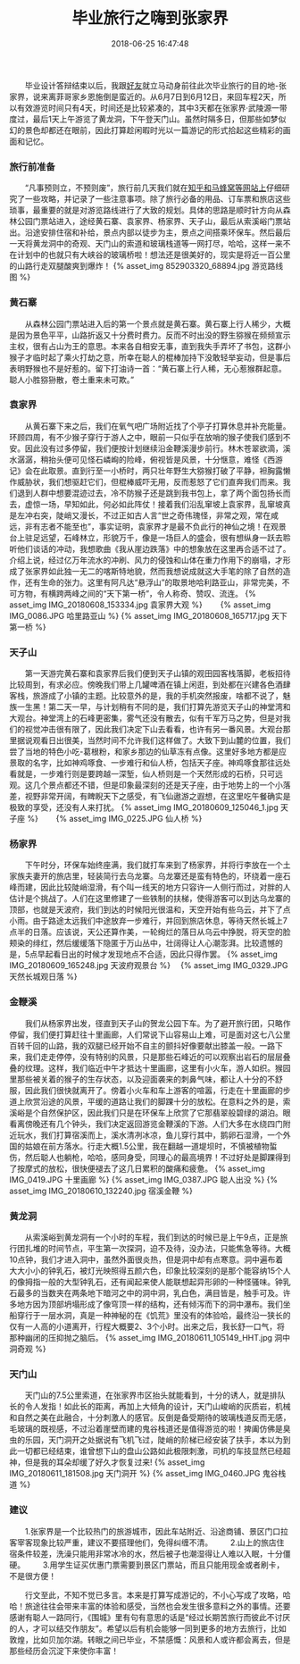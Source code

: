 ﻿---
title: 毕业旅行之嗨到张家界
comments: true
date: 2018-06-25 16:47:48
categories: 游记
tags: 旅行

---

　　毕业设计答辩结束以后，我跟[好友][1]就立马动身前往此次毕业旅行的目的地-张家界，说来离菲哥家乡恩施倒是蛮近的。从6月7日到6月12日，来回车程2天，所以有效游览时间只有4天，时间还是比较紧凑的，其中3天都在张家界·武陵源一带度过，最后1天上午游览了黄龙洞，下午登天门山。虽然时隔多日，但那些如梦似幻的景色却都还在眼前，因此打算趁闲暇时光以一篇游记的形式拾起这些精彩的画面和记忆。

### 旅行前准备
　　“凡事预则立，不预则废”，旅行前几天我们就在[知乎和马蜂窝等网站上][2]仔细研究了一些攻略，并记录了一些注意事项。除了旅行必备的用品、订车票和旅店这些琐事，最重要的就是对游览路线进行了大致的规划。具体的思路是顺时针方向从森林公园门票站进入，途经黄石寨、袁家界、杨家界、天子山，最后从索溪峪门票站出。沿途安排住宿和补给，景点内部以徒步为主，景点之间搭乘环保车。然后最后一天将黄龙洞中的奇观、天门山的索道和玻璃栈道等一网打尽，哈哈，这样一来不在计划中的也就只有大峡谷的玻璃桥啦！想法还是很美好的，现实是将近一百公里的山路行走双腿酸爽到爆炸！
{% asset_img 852903320_68894.jpg 游览路线图 %}
　　
### 黄石寨
　　从森林公园门票站进入后的第一个景点就是黄石寨。黄石寨上行人稀少，大概是因为景色平平，山路折返又十分费时费力。反而不时出没的野生猕猴在频频宣示主权，很有占山为王的意思。本来各自相安无事，直到我失手弄坏了书包，这群小猴子才临时起了乘火打劫之意，所幸在聪人的棍棒加持下没敢轻举妄动，但是事后表明野猴也不是好惹的。留下打油诗一首：“黄石寨上行人稀，无心惹猴群起意。聪人小胜猕狲散，卷土重来未可欺。”
    
### 袁家界
　　从黄石寨下来之后，我们在氧气吧广场附近找了个亭子打算休息并补充能量。环顾四周，有不少猴子穿行于游人之中，眼前一只似乎在放哨的猴子使我们感到不安。因此没有过多停留，我们便按计划继续沿金鞭溪漫步前行。林木苍翠欲滴，溪水潺潺，稍抬头便可见怪石嶙峋的险峰，俯视皆是风景，十分惬意，难怪《西游记》会在此取景。直到行至一小桥时，两只壮年野生大猕猴打破了平静，袒胸露懒作威胁状，我们想驱赶它们，但棍棒威吓无用，反而惹怒了它们直奔我们而来。我们退到人群中想要混迹过去，冷不防猴子还是跳到我书包上，拿了两个面包扬长而去，虚惊一场，早知如此，何必如此阵仗！接着我们沿乱窜坡上袁家界，乱窜坡真是左冲右突，陡峭又漫长，不过正如古人言“世之奇伟瑰怪，非常之观，常在咸远，非有志者不能至也”，事实证明，袁家界才是最不负此行的神仙之境！在观景台上驻足远望，石峰林立，形貌万千，像是一场巨人的盛会，很有想纵身一跃去聆听他们谈话的冲动，我想歌曲《我从崖边跌落》中的想象放在这里再合适不过了。介绍上说，经过亿万年流水的冲刷、风力的侵蚀和山体在重力作用下的崩塌，才形成了张家界如此独一无二的喀斯特地貌，然而我想说成就这大手笔的除了自然的造作，还有生命的张力。这里有阿凡达“悬浮山”的取景地哈利路亚山，非常完美，不可方物，有横跨两峰之间的“天下第一桥”，令人称奇、赞叹、流连。
{% asset_img IMG_20180608_153334.jpg 袁家界大观 %}　　
{% asset_img IMG_0086.JPG 哈里路亚山 %}
{% asset_img IMG_20180608_165717.jpg 天下第一桥 %}

### 天子山
　　第一天游完黄石寨和袁家界后我们便到天子山镇的观田园客栈落脚，老板招待比较周到，有求必应。傍晚我们带上几罐啤酒在镇上闲逛，到处都在兴建各色酒肆客栈，旅游成了小镇的主题。比较意外的是，我的手机突然报废，啥都不说了，魅族一生黑！第二天一早，与计划稍有不同的是，我们打算先游览天子山的神堂湾和大观台。神堂湾上的石峰更密集，雾气还没有散去，似有千军万马之势，但是对我们的视觉冲击很有限了，因此我们决定下山去看看，也许有另一番风景。大观台那里据说观看日出很美，当然时间不允许我们这样做了。大致下到山麓的位置，我们尝了当地的特色小吃-葛根粉，和家乡那边的仙草冻有点像。这里好多地方都是应景取的名字，比如神鸡啄食、一步难行和仙人桥，包括天子座。神鸡啄食那往远处看就是，一步难行则是要跨越一深堑，仙人桥则是一个天然形成的石桥，只可远观。这几个景点都还不错，但是印象最深刻的还是天子座，由于地势上的一个小落差，视野非常开阔，有睥睨天下之感受，有飞仙遨游之遐想，在这里吃午餐确实是极致的享受，还没有人来打扰。
{% asset_img IMG_20180609_125046_1.jpg 天子座 %}　　
{% asset_img IMG_0225.JPG 仙人桥 %}　

### 杨家界
　　下午时分，环保车始终座满，我们就打车来到了杨家界，并将行李放在一个土家族夫妻开的旅店里，轻装简行去乌龙寨。乌龙寨还是蛮有特色的，环绕着一座石峰而建，因此比较陡峭湿滑，有个叫一线天的地方只容许一人侧行而过，对胖的人估计是个挑战了。人们在这里修建了一些铁制的扶梯，使得游客可以到达乌龙寨的顶部，也就是天波府，我们到达的时候阳光很温和，天空开始有些乌云，并下了点小雨。由于路途太远我们中途放弃一步难行，并回到旅店休息，等待天然长城上7点半的日落。应该说，天公还算作美，一轮绚烂的落日从乌云中挣脱，将天空的脸颊染的绯红，然后缓缓落下隐匿于万山丛中，壮阔得让人心潮澎湃。比较遗憾的是，5点早起看日出的时候才发现地点不合适，因此只得作罢。
{% asset_img IMG_20180609_165248.jpg 天波府观景台 %}　
{% asset_img IMG_0329.JPG 天然长城观日落 %}　　

### 金鞭溪
　　我们从杨家界出发，径直到天子山的贺龙公园下车。为了避开旅行团，只略作停留，我们便打算赶往十里画廊，人们常说下山容易山上难，可是面对这七八公里百转千回的山路，我的双腿已经开始不自主的颤抖好像要献出膝盖一般。一路下来，我们走走停停，没有特别的风景，只是那些石峰近的可以观察出岩石的层层叠叠的纹理。这样，我们临近中午才抵达十里画廊，这里有小火车，游人如织。猴园里那些被关着的猴子的生存状态，以及迎面袭来的刺鼻气味，都让人十分的不舒服，因此我们很快就离开了。傍着小火车和车上游客的喧嚣，行走在十里画廊的步道上欣赏沿途的风景，平缓的道路让我们的脚踝十分的放松。在意料之外的是，索溪峪是个自然保护区，因此我们只是在环保车上欣赏了它那翡翠般碧绿的湖泊。眼看离傍晚还有几个钟头，我们决定返回游览金鞭溪的下游。人们大多在水绕四门附近玩水，我们打算宿溪而上，溪水清冽冰凉，鱼儿穿行其中，鹅卵石湿滑，一个外国的姑娘在前方落水。行走大概1.5公里，我在翻越一道堤坝时，不慎被植物蜇伤，然后聪人也躺枪，哈哈，感同身受，同理心的最高境界！不过好处是脚踝得到了按摩式的放松，很快便褪去了这几日累积的酸痛和疲惫。
{% asset_img IMG_0419.JPG 十里画廊 %}
{% asset_img IMG_0387.JPG 聪人出没 %}
{% asset_img IMG_20180610_132240.jpg 宿溪金鞭 %}
　　
### 黄龙洞
　　从索溪峪到黄龙洞有一个小时的车程，我们到达的时候已是上午9点，正是旅行团扎堆的时间节点，平生第一次探洞，迫不及待，没办法，只能焦急等待。大概10点钟，我们才进入洞中，虽然外面很炎热，但是洞中却有点寒意。洞中遍布着大大小小的钟乳石，被灯光映照得五颜六色，印象比较深刻的是那个能容纳15个人的像拇指一般的大型钟乳石，还有闻起来使人能联想起异形卵的一种怪骚味。钟乳石最多的当数夹在两条地下暗河之中的洞中洞，乳白色，满目皆是，触手可及。许多地方因为顶部坍塌形成了像穹顶一样的结构，还有倾泻而下的洞中瀑布。我们坐船穿行于一层水洞，真是一种神秘的在《饥荒》里没有的体验哈，最终沿一狭长的仅有一人高的小道离开，行程大概要2、3个小时。出来之后，我长舒一口气，将那种幽闭的压抑抛之脑后。
{% asset_img IMG_20180611_105149_HHT.jpg 洞中洞奇观 %}

### 天门山
　　天门山的7.5公里索道，在张家界市区抬头就能看到，十分的诱人，就是排队长的令人发指！如此长的距离，再加上大倾角的设计，天门山峻峭的灰质岩，机械和自然之美在此融合，十分刺激人的感官。反倒是备受期待的玻璃栈道反而无感，毛玻璃的既视感，不过沿着崖壁而建的鬼谷栈道还是值得游览的啦！捭阖仿佛是臭虫的乐园，天门洞开之处据说有飞机飞过，陡峭的阶梯已经安装了扶手，本以为到此一切都已经结束，谁曾想下山的盘山公路如此极限刺激，司机的车技显然已经超神，但是我的耳朵却缓了好久才恢复过来!
{% asset_img IMG_20180611_181508.jpg 天门洞开 %}
{% asset_img IMG_0460.JPG 鬼谷栈道 %}

### 建议
　　1.张家界是一个比较热门的旅游城市，因此车站附近、沿途商铺、景区门口拉客宰客现象比较严重，建议不要搭理他们，免得纠缠不清。
　　2.山上的旅店住宿条件较差，洗澡只能用非常冰冷的水，然后被子也潮湿得让人难以入眠，十分僵硬。
　　3.用学生证买优惠门票需要到景区门票站，而且只能用现金或者刷卡，不是很方便！

　　行文至此，不知不觉已多言。本来是打算写成游记的，不小心写成了攻略，哈哈！旅途往往会带来丰富的体验和感受，当然也会发生很多意料之外的事情。还要感谢有聪人一路同行，《围城》里有句有意思的话是“经过长期苦旅行而彼此不讨厌的人，才可以结交作朋友”。希望以后有机会能够一同到更多的地方去旅行，比如敦煌，比如贝加尔湖。转眼之间已毕业，不禁感慨：风景和人或许都会离去，但是那些经历会沉淀下来使你丰富！


  [1]: https://gabriel1225.github.io/
  [2]: http://www.mafengwo.cn/poi/8032.html